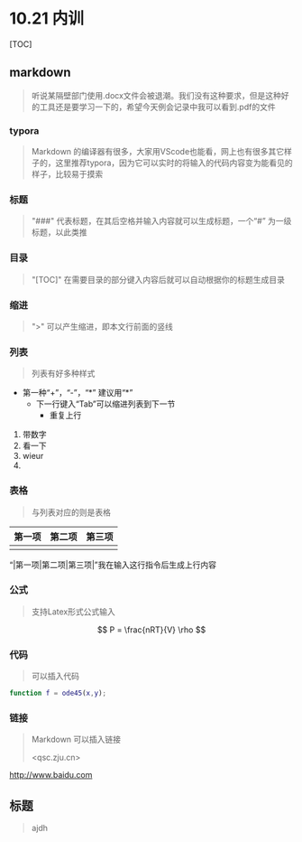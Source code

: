 # 10.21 内训

[TOC]

## markdown

> 听说某隔壁部门使用.docx文件会被退潮。我们没有这种要求，但是这种好的工具还是要学习一下的，希望今天例会记录中我可以看到.pdf的文件

### typora

> Markdown 的编译器有很多，大家用VScode也能看，网上也有很多其它样子的，这里推荐typora，因为它可以实时的将输入的代码内容变为能看见的样子，比较易于摸索

### 标题 

> "###" 代表标题，在其后空格并输入内容就可以生成标题，一个“#” 为一级标题，以此类推

### 目录

> "[TOC]" 在需要目录的部分键入内容后就可以自动根据你的标题生成目录

### 缩进

> ">" 可以产生缩进，即本文行前面的竖线

### 列表

> 列表有好多种样式

+ 第一种“+”，“-”，“\*” 建议用“\*”
  + 下一行键入“Tab”可以缩进列表到下一节
    + 重复上行

1. 带数字
2. 看一下
3. wieur
4. 



### 表格

> 与列表对应的则是表格

| 第一项 | 第二项 | 第三项 |
| ------ | ------ | ------ |
|        |        |        |

“|第一项|第二项|第三项|”我在输入这行指令后生成上行内容

### 公式

> 支持Latex形式公式输入

$$
P = \frac{nRT}{V}
\rho
$$



### 代码

> 可以插入代码

```matlab
function f = ode45(x,y);
```





### 链接

> Markdown 可以插入链接
>
> <qsc.zju.cn>

<http://www.baidu.com>







## 标题



> ajdh







